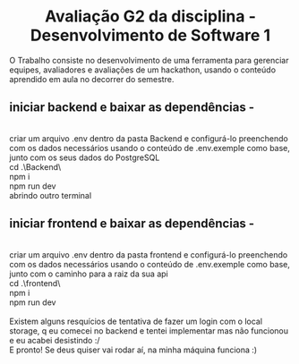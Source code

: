 <h1 align="center">Avaliação G2 da disciplina - Desenvolvimento de Software 1</h1>
O Trabalho consiste no desenvolvimento de uma ferramenta para gerenciar equipes, avaliadores e avaliações de um hackathon, usando o conteúdo aprendido em aula no decorrer do semestre.
<br/>
<h2>iniciar backend e baixar as dependências -</h2>
<br/>criar um arquivo .env dentro da pasta Backend e configurá-lo preenchendo com os dados necessários usando o conteúdo de .env.exemple como base, junto com os seus dados do PostgreSQL 
<br/>cd .\Backend\
<br/>npm i
<br/>npm run dev
<br/>
abrindo outro terminal
<br/>
<h2>iniciar frontend e baixar as dependências -</h2>
<br/>criar um arquivo .env dentro da pasta frontend e configurá-lo preenchendo com os dados necessários usando o conteúdo de .env.exemple como base, junto com o caminho para a raiz da sua api
<br/>cd .\frontend\
<br/>npm i
<br/>npm run dev
<br/>
<br/>Existem alguns resquícios de tentativa de fazer um login com o local storage, q eu comecei no backend e tentei implementar mas não funcionou e eu acabei desistindo :/
<br/>E pronto! Se deus quiser vai rodar aí, na minha máquina funciona :)
